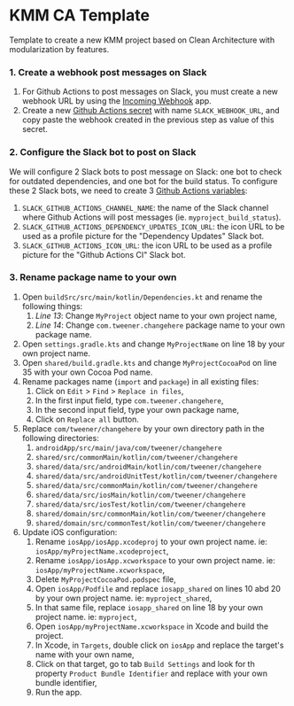 # KMM CA Template
Template to create a new KMM project based on Clean Architecture with modularization by features.

### 1. Create a webhook post messages on Slack
1. For Github Actions to post messages on Slack, you must create a new webhook URL by using the [Incoming Webhook](https://slack.com/apps/A0F7XDUAZ-incoming-webhooks) app.
2. Create a new [Github Actions secret](https://docs.github.com/en/actions/security-guides/encrypted-secrets) with name `SLACK_WEBHOOK_URL`, and copy paste the webhook created in the previous step as value of this secret.

### 2. Configure the Slack bot to post on Slack
We will configure 2 Slack bots to post message on Slack: one bot to check for outdated dependencies, and one bot for the build status.
To configure these 2 Slack bots, we need to create 3 [Github Actions variables](https://docs.github.com/en/actions/learn-github-actions/variables):
1. `SLACK_GITHUB_ACTIONS_CHANNEL_NAME`: the name of the Slack channel where Github Actions will post messages (ie. `myproject_build_status`).
2. `SLACK_GITHUB_ACTIONS_DEPENDENCY_UPDATES_ICON_URL`: the icon URL to be used as a profile picture for the "Dependency Updates" Slack bot.
3. `SLACK_GITHUB_ACTIONS_ICON_URL`: the icon URL to be used as a profile picture for the "Github Actions CI" Slack bot.

### 3. Rename package name to your own
1. Open `buildSrc/src/main/kotlin/Dependencies.kt` and rename the following things:
    1. _Line 13_: Change `MyProject` object name to your own project name,
    2. _Line 14_: Change `com.tweener.changehere` package name to your own package name.
2. Open `settings.gradle.kts` and change `MyProjectName` on line 18 by your own project name.
3. Open `shared/build.gradle.kts` and change `MyProjectCocoaPod` on line 35 with your own Cocoa Pod name.
4. Rename packages name (`import` and `package`) in all existing files:
    1. Click on `Edit` > `Find` > `Replace in files`,
    2. In the first input field, type `com.tweener.changehere`,
    3. In the second input field, type your own package name,
    4. Click on `Replace all` button.
5. Replace `com/tweener/changehere` by your own directory path in the following directories:
    1. `androidApp/src/main/java/com/tweener/changehere`
    2. `shared/src/commonMain/kotlin/com/tweener/changehere`
    3. `shared/data/src/androidMain/kotlin/com/tweener/changehere`
    4. `shared/data/src/androidUnitTest/kotlin/com/tweener/changehere`
    5. `shared/data/src/commonMain/kotlin/com/tweener/changehere`
    6. `shared/data/src/iosMain/kotlin/com/tweener/changehere`
    7. `shared/data/src/iosTest/kotlin/com/tweener/changehere`
    8. `shared/domain/src/commonMain/kotlin/com/tweener/changehere`
    9. `shared/domain/src/commonTest/kotlin/com/tweener/changehere`
6. Update iOS configuration:
    1. Rename `iosApp/iosApp.xcodeproj` to your own project name. ie: `iosApp/myProjectName.xcodeproject`,
    2. Rename `iosApp/iosApp.xcworkspace` to your own project name. ie: `iosApp/myProjectName.xcworkspace`,
    3. Delete `MyProjectCocoaPod.podspec` file,
    4. Open `iosApp/Podfile` and replace `iosapp_shared` on lines 10 abd 20 by your own project name. ie: `myproject_shared`,
    5. In that same file, replace `iosapp_shared` on line 18 by your own project name. ie: `myproject`,
    6. Open `iosApp/myProjectName.xcworkspace` in Xcode and build the project.
    7. In Xcode, in `Targets`, double click on `iosApp` and replace the target's name with your own name,
    8. Click on that target, go to tab `Build Settings` and look for th property `Product Bundle Identifier` and replace with your own bundle identifier,
    9. Run the app.

